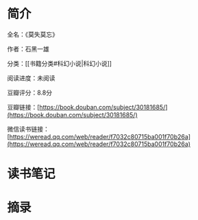 # 简介

全名：《莫失莫忘》

作者：石黑一雄

分类：[[书籍分类#科幻小说|科幻小说]]

阅读进度：未阅读

豆瓣评分：8.8分

豆瓣链接：[https://book.douban.com/subject/30181685/](https://book.douban.com/subject/30181685/)

微信读书链接：[https://weread.qq.com/web/reader/f7032c80715ba001f70b26a](https://weread.qq.com/web/reader/f7032c80715ba001f70b26a)

# 读书笔记



# 摘录



